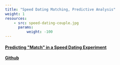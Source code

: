 ```yaml
---
title: "Speed Dating Matching, Predictive Analysis"
weight: 1
resources:
    - src: speed-dating-couple.jpg
      params:
          weight: -100
---
```


#### [Predicting "Match" in a Speed Dating Experiment](https://github.com/sliuxf/Speed-dating-predictive-analysis)

**[Github](https://github.com/sliuxf/Speed-dating-predictive-analysis)**

